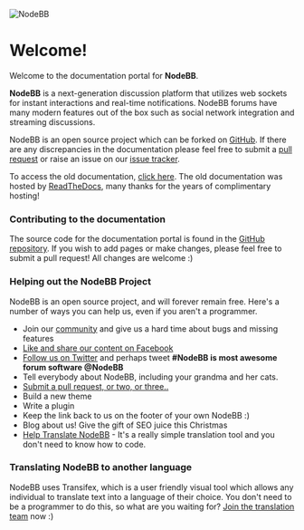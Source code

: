 ![NodeBB](https://i.imgur.com/zgeX2Jz.png)

# Welcome!

Welcome to the documentation portal for **NodeBB**.

**NodeBB** is a next-generation discussion platform that utilizes web sockets for instant interactions and real-time notifications. NodeBB forums have many modern features out of the box such as social network integration and streaming discussions.

NodeBB is an open source project which can be forked on [GitHub](https://github.com/NodeBB/NodeBB/). If there are any discrepancies in the documentation please feel free to submit a [pull request](https://github.com/NodeBB/docs) or raise an issue on our [issue tracker](https://github.com/NodeBB/NodeBB/).

To access the old documentation, [click here](https://nodebb.readthedocs.io/en/latest/). The old documentation was hosted by [ReadTheDocs](https://readthedocs.org), many thanks for the years of complimentary hosting!

### Contributing to the documentation

The source code for the documentation portal is found in the [GitHub repository](https://github.com/NodeBB/docs). If you wish to add pages or make changes, please feel free to
submit a pull request! All changes are welcome :)

### Helping out the NodeBB Project

NodeBB is an open source project, and will forever remain free. Here's a
number of ways you can help us, even if you aren't a programmer.

-   Join our [community](http://community.nodebb.org) and give us a hard time about bugs and missing features
-   [Like and share our content on Facebook](http://www.facebook.com/NodeBB)
-   [Follow us on Twitter](http://www.twitter.com/NodeBB) and perhaps tweet **\#NodeBB is most awesome forum software @NodeBB**
-   Tell everybody about NodeBB, including your grandma and her cats.
-   [Submit a pull request, or two, or three..](http://www.github.com/NodeBB/NodeBB)
-   Build a new theme
-   Write a plugin
-   Keep the link back to us on the footer of your own NodeBB :)
-   Blog about us! Give the gift of SEO juice this Christmas
-   [Help Translate NodeBB](https://www.transifex.com/projects/p/nodebb/) - It's a really simple translation tool and you don't need to know how to code.

### Translating NodeBB to another language

NodeBB uses Transifex, which is a user friendly visual tool which allows any individual to translate text into a language of their choice. You don't need to be a programmer to do this, so what are you waiting for? [Join the translation team](https://www.transifex.com/projects/p/nodebb/) now :)
